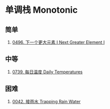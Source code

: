 # 单调栈 Monotonic

## 简单

1. [0496. 下一个更大元素 I Next Greater Element I](../../0496.next-greater-element-i/index.md)

## 中等

1. [0739. 每日温度 Daily Temperatures](../../0739.daily-temperatures/index.md)

## 困难

1. [0042. 接雨水 Trapping Rain Water](../../0042.trapping-rain-water/index.md)